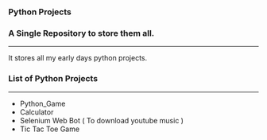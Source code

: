 ### Python Projects

### A Single Repository to store them all.

---

It stores all my early days python projects.

### List of Python Projects

---

- Python_Game
- Calculator
- Selenium Web Bot ( To download youtube music )
- Tic Tac Toe Game
